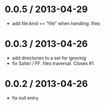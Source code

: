 
0.0.5 / 2013-04-29 
==================

  * add file.kind == "file" when handling .files

0.0.3 / 2013-04-26 
==================

  * add directories to a set for ignoring
  * fix Safari / FF .files traversal. Closes #1

0.0.2 / 2013-04-26 
==================

  * fix null entry
